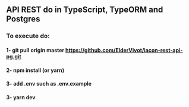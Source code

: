 ## API REST do in TypeScript, TypeORM and Postgres

### To execute do: 
#### 1- git pull origin master https://github.com/ElderVivot/iacon-rest-api-pg.git
#### 2- npm install (or yarn)
#### 3- add .env such as .env.example
#### 3- yarn dev


